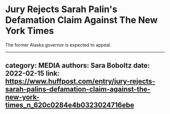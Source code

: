 # Jury Rejects Sarah Palin's Defamation Claim Against The New York Times

The former Alaska governor is expected to appeal.

---
category: MEDIA
authors: Sara Boboltz
date: 2022-02-15
link: https://www.huffpost.com/entry/jury-rejects-sarah-palins-defamation-claim-against-the-new-york-times_n_620c0284e4b0323024716ebe
---

